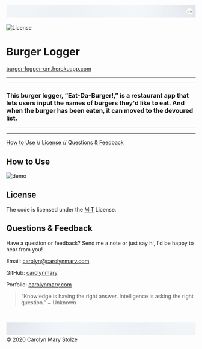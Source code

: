 ![header](./public/assets/img/cm_header.png)

![License](https://img.shields.io/badge/License-MIT-green)</br>

# Burger Logger   
[burger-logger-cm.herokuapp.com](https://burger-logger-cm.herokuapp.com/) 
 
- - -
- - -
### This burger logger, “Eat-Da-Burger!,” is a restaurant app that lets users input the names of burgers they'd like to eat. And when the burger has been eaten, it can moved to the devoured list.
- - -
- - -

<!-- TOC -->
[How to Use](#how-to-use) // [License](#license) // [Questions & Feedback](#questions-feedback) 
  
## How to Use 

![demo](pathToFileHere)

## License
    
The code is licensed under the [MIT](https://choosealicense.com/licenses/mit/) License.
  
## Questions & Feedback
  
Have a question or feedback? Send me a note or just say hi, I'd be happy to hear from you!
  
Email: carolyn@carolynmary.com </br>
  
GitHub: [carolynmary](https://github.com/carolynmary) </br>
  
Porfolio: [carolynmary.com](https://carolynmary.com) 
  
> “Knowledge is having the right answer. Intelligence is asking the right question.” ~ Unknown
  
</br>

![footer](./public/assets/img/cm_footer.png)
© 2020 Carolyn Mary Stolze